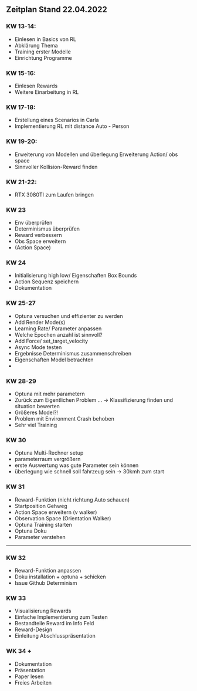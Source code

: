 ## Zeitplan Stand 22.04.2022

### KW 13-14:
- Einlesen in Basics von RL 
- Abklärung Thema 
- Training erster Modelle 
- Einrichtung Programme 

### KW 15-16:
- Einlesen Rewards 
- Weitere Einarbeitung in RL 


### KW 17-18:
- Erstellung eines Scenarios in Carla 
- Implementierung RL mit distance Auto - Person 

### KW 19-20:
- Erweiterung von Modellen und überlegung Erweiterung Action/ obs space 
- Sinnvoller Kollision-Reward finden

### KW 21-22:
- RTX 3080TI zum Laufen bringen


### KW 23
- Env überprüfen
- Determinismus überprüfen
- Reward verbessern 
- Obs Space erweitern 
- (Action Space)


### KW 24
- Initialisierung high low/ Eigenschaften Box Bounds 
- Action Sequenz speichern
- Dokumentation 


### KW 25-27
- Optuna versuchen und effizienter zu werden 
- Add Render Mode(s)  
- Learning Rate/ Parameter anpassen 
- Welche Epochen anzahl ist sinnvoll?
- Add Force/ set_target_velocity
- Async Mode testen
- Ergebnisse Determinismus zusammenschreiben
- Eigenschaften Model betrachten
- 

### KW 28-29
- Optuna mit mehr parametern
- Zurück zum Eigentlichen Problem ... -> Klassifizierung finden und situation bewerten
- Größeres Model?! 
- Problem mit Environment Crash behoben 
- Sehr viel Training 


### KW 30 
- Optuna Multi-Rechner setup 
- parameterraum vergrößern
- erste Auswertung was gute Parameter sein können  
- überlegung wie schnell soll fahrzeug sein -> 30kmh zum start

### KW 31 
- Reward-Funktion (nicht richtung Auto schauen)
- Startposition Gehweg
- Action Space erweitern (v walker)
- Observation Space (Orientation Walker) 
- Optuna Training starten 
- Optuna Doku
- Parameter verstehen 

<hr>

### KW 32 
- Reward-Funktion anpassen 
- Doku installation + optuna + schicken
- Issue Github Determinism

### KW 33 
- Visualisierung Rewards
- Einfache Implementierung zum Testen 
- Bestandteile Reward im Info Feld
- Reward-Design
- Einleitung Abschlusspräsentation

### WK 34 + 
- Dokumentation 
- Präsentation
- Paper lesen 
- Freies Arbeiten 

